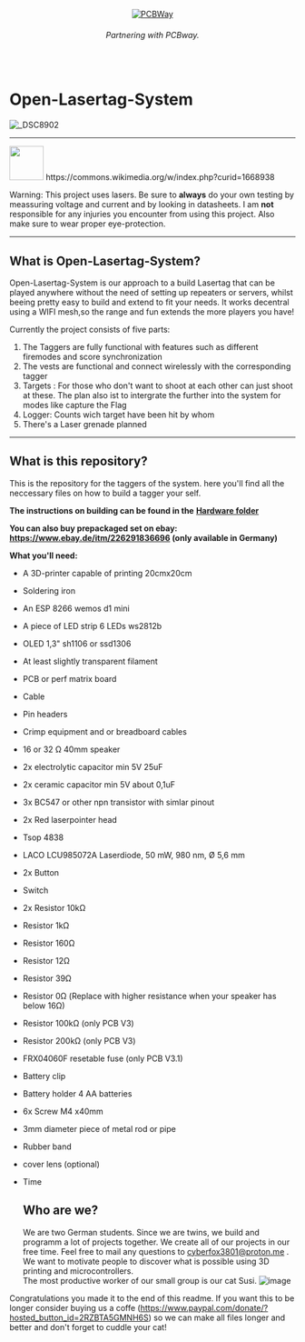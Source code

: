 <div align="center">
  
[![PCBWay](https://github.com/user-attachments/assets/d836a4a7-516c-4f2f-8547-6fc7cfca758b)](www.pcbway.com)
###### Partnering with PCBway.
</div>
<br/>

# Open-Lasertag-System

![_DSC8902](https://github.com/user-attachments/assets/2fc5b138-46ba-4c61-b85c-79018dc33adf)

---

<img src="https://github.com/user-attachments/assets/9b382106-baaf-4b78-8249-ecbceb030ddd" width="60">
https://commons.wikimedia.org/w/index.php?curid=1668938

Warning: This project uses lasers. Be sure to **always** do your own testing by meassuring voltage and current and by looking in datasheets. I am **not** responsible for any injuries you encounter from using this project. Also make sure to wear proper eye-protection.

---

## What is Open-Lasertag-System?

Open-Lasertag-System is our approach to a build Lasertag that can be played anywhere without the need of setting up repeaters or servers, whilst beeing pretty easy to build and extend to fit your needs. It works decentral using a WIFI mesh,so the range and fun extends the more players you have!

Currently the project consists of five parts:

1.  The Taggers are fully functional with features such as different firemodes and score synchronization
2.  The vests are functional and connect wirelessly with the corresponding tagger
3.  Targets : For those who don't want to shoot at each other can just shoot at these. The plan also ist to intergrate the further into the system for modes like capture the Flag
4.  Logger: Counts wich target have been hit by whom
5.  There's a Laser grenade planned

---

## What is this repository?

This is the repository for the taggers of the system. here you'll find all the neccessary files on how to build a tagger your self.

**The instructions on building can be found in the** [**Hardware folder**](https://github.com/CheatingBoy6890/Open-Lasertag-System-Tagger/tree/main/Hardware)

**You can also buy prepackaged set on ebay: https://www.ebay.de/itm/226291836696 (only available in Germany)**

**What you'll need:**

- A 3D-printer capable of printing 20cmx20cm
- Soldering iron
- An ESP 8266 wemos d1 mini
- A piece of LED strip 6 LEDs ws2812b
- OLED 1,3" sh1106 or ssd1306
- At least slightly transparent filament
- PCB or perf matrix board
- Cable
- Pin headers
- Crimp equipment and or breadboard cables
- 16 or 32 Ω 40mm speaker
- 2x electrolytic capacitor min 5V 25uF
- 2x ceramic capacitor min 5V about 0,1uF
- 3x BC547 or other npn transistor with simlar pinout
- 2x Red laserpointer head
- Tsop 4838
- LACO LCU985072A Laserdiode, 50 mW, 980 nm, Ø 5,6 mm
- 2x Button
- Switch
- 2x Resistor 10kΩ
- Resistor 1kΩ
- Resistor 160Ω
- Resistor 12Ω
- Resistor 39Ω
- Resistor 0Ω (Replace with higher resistance when your speaker has below 16Ω)
- Resistor 100kΩ (only PCB V3)
- Resistor 200kΩ (only PCB V3)
- FRX04060F resetable fuse (only PCB V3.1)
- Battery clip
- Battery holder 4 AA batteries
- 6x Screw M4 x40mm
- 3mm diameter piece of metal rod or pipe
- Rubber band

- cover lens (optional)
- Time

  ## Who are we?

  We are two German students. Since we are twins, we build and programm a lot of projects together. We create all of our projects in our free time. Feel free to mail any questions to cyberfox3801@proton.me .
  We want to motivate people to discover what is possible using 3D printing and microcontrollers. \
  The most productive worker of our small group is our cat Susi. ![image](https://github.com/user-attachments/assets/7617c73a-d89d-487c-a4de-c76f1b3753f4)

Congratulations you made it to the end of this readme. If you want this to be longer consider buying us a coffe (https://www.paypal.com/donate/?hosted_button_id=2RZBTA5GMNH6S) so we can make all files longer and better
and don't forget to cuddle your cat!

